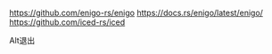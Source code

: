 https://github.com/enigo-rs/enigo
https://docs.rs/enigo/latest/enigo/
https://github.com/iced-rs/iced


Alt退出
